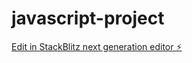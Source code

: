 # javascript-project

[Edit in StackBlitz next generation editor ⚡️](https://stackblitz.com/~/github.com/kamal0019/javascript-project)